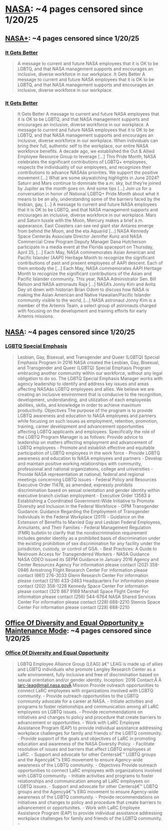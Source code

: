 



# [NASA](nasa.gov): ~4 pages censored since 1/20/25

## [NASA+](plus.nasa.gov): ~4 pages censored since 1/20/25

### [It Gets Better](https://plus.nasa.gov/video/it-gets-better-3/)


> A message to current and future NASA employees that it is OK to be LGBTQ, and that NASA management supports and encourages an inclusive, diverse workforce in our workplace. It Gets Better A message to current and future NASA employees that it is OK to be LGBTQ, and that NASA management supports and encourages an inclusive, diverse workforce in our workplace.
### [It Gets Better](https://plus.nasa.gov/language/en-us/page/4/)


> It Gets Better A message to current and future NASA employees that it is OK to be LGBTQ, and that NASA management supports and encourages an inclusive, diverse workforce in our workplace. A message to current and future NASA employees that it is OK to be LGBTQ, and that NASA management supports and encourages an inclusive, diverse workforce in our workplace. When individuals can bring their full, authentic self to the workplace, our entire NASA workforce benefits. A decade ago, we established the Out & Allied Employee Resource Group to leverage […] This Pride Month, NASA celebrates the significant contributions of LGBTQ+ employees, respects the individuality of our employees, and recognizes their contributions to advance NASAâs priorities. We support the positive movement […] What are some skywatching highlights in June 2024? Saturn and Mars continue to dominate the a.m. sky, but they’re joined by Jupiter as the month goes on. And some tips […] Join us for a conversation in honor of National LGBTQ+ Pride Month about what it means to be an ally, understanding some of the barriers faced by the lesbian, gay, […] A message to current and future NASA employees that it is OK to be LGBTQ, and that NASA management supports and encourages an inclusive, diverse workforce in our workplace. Mars and Saturn tussle with the Moon, Mercury makes a brief a.m. appearance, East Coasters can see red giant star Antares emerge from behind the Moon, and the eta Aquariid […] NASA Kennedy Space Centerâs Associate Director Jennifer Kunz and NASA Commercial Crew Program Deputy Manager Dana Hutcherson participate in a media event at the Florida spaceport on Thursday, April 25, […] Each May, NASA commemorates Asian American and Pacific Islander (AAPI) Heritage Month to recognize the significant contributions of past and present employees of AAPI descent. Each of them embody the […] Each May, NASA commemorates AAPI Heritage Month to recognize the significant contributions of the Asian and Pacific Islander community. This year, NASA Administrator Sen. Bill Nelson and NASA astronauts Raja […] NASA’s Jonny Kim and Anita Dey sit down with historian Brian Odom to discuss how NASA is making the Asian American and Native Hawaiian/Pacific Islander community visible to the world, […] NASA astronaut Jonny Kim is a member of the Artemis Team, a select group of astronauts charged with focusing on the development and training efforts for early Artemis missions.
## [NASA](www.nasa.gov): ~4 pages censored since 1/20/25

### [LGBTQ Special Emphasis](https://www.nasa.gov/odeo/lgbtq-special-emphasis/)


> Lesbian, Gay, Bisexual, and Transgender and Queer (LGBTQ) Special Emphasis Program In 2016 NASA created the Lesbian, Gay, Bisexual, and Transgender and Queer (LGBTQ) Special Emphasis Program embracing another community within our workforce, without any legal obligation to do so. The LGBTQ Special Emphasis Manager works with agency leadership to identify and address key issues and areas affecting NASAâs LGBTQ employees and allies. We believe we are creating an inclusive environment that is conducive to the recognition, development, understanding, and utilization of each employeeâs abilities, skills, and knowledge in order to achieve maximum productivity. Objectives The purpose of the program is to provide LGBTQ awareness and education to NASA employees and partners while focusing on such issues as employment, retention, promotion, training, career development and advancement opportunities affecting LGBTQ applicants and employees. Specifically the role of the LGBTQ Program Manager is as follows: Provide advice to leadership on matters affecting employment and advancement of LGBTQ employees - Promote and establish effective and equitable participation of LGBTQ employees in the work force - Provide LGBTQ awareness and education to NASA employees and partners - Develop and maintain positive working relationships with community, professional and national organizations, college and universities - Provide NASA representation at national, federal and regional meetings concerning LGBTQ issues - Federal Policy and Resources Executive Order 11478, as amended, expressly prohibits discrimination based on sexual orientation and gender identity within executive branch civilian employment - Executive Order 13583 â Establishing a Coordinated Government-Wide Initiative to Promote Diversity and Inclusion in the Federal Workforce - OPM Transgender Guidance: Guidance Regarding the Employment of Transgender Individuals in the Federal Workplace (2011) - Guidance on the Extension of Benefits to Married Gay and Lesbian Federal Employees, Annuitants, and Their Families - Federal Management Regulation (FMR) bulletin to clarify that the nondiscrimination requirement includes gender identity as a prohibited basis of discrimination under the existing prohibition of sex discrimination for any facility under the jurisdiction, custody, or control of GSA. - Best Practices: A Guide to Restroom Access for Transgendered Workers - NASA Guidance NASA ODEO issued its SEPM Guidance in January 2016 Agency and Center Resources Agency For information please contact (202) 358-0946 Armstrong Flight Research Center For information please contact (661) 276-3033 Glenn Research Center For information please contact (216) 433-2463 Headquarters For information please contact (202) 358-1228 Kennedy Space Center For information please contact (321) 867 9169 Marshall Space Flight Center For information please contact (256) 544-6764 NASA Shared Services Center For information please contact (228) 688-2210 Stennis Space Center For information please contact (228) 688-2210
## [Office Of Diversity and Equal Opportunity » Maintenance Mode](odeo.larc.nasa.gov): ~4 pages censored since 1/20/25

### [Office Of Diversity and Equal Opportunity](https://odeo.larc.nasa.gov/ergs/leag/?mo=10&yr=2024)


> LGBTQ Employee Alliance Group (LEAG) â€“ LEAG is made up of allies and LGBTQ individuals who promote Langley Research Center as a safe environment, fully inclusive and free of discrimination based on sexual orientation and/or gender identity. Inception: 2016 Contact:Â Â larc-leag@mail.nasa.govÂ Mission Provide outreach opportunities to connect LaRC employees with organizations involved with LGBTQ community. - Provide outreach opportunities to the LGBTQ community advocate for a career at NASA. - Initiate activities and programs to foster relationships and communication among all LaRC employees on LGBTQ issues. - Provide recommendations on initiatives and changes to policy and procedure that create barriers to advancement or opportunities. - Work with LaRC Employee Assistance Program (EAP) to provide individual assistance addressing workplace challenges for family and friends of the LGBTQ community. - Provide support of the goals and objectives of LaRC in promoting education and awareness of the NASA Diversity Policy. - Facilitate resolution of issues and barriers that affect LGBTQ employees at LaRC. - Support and advocate for other Centersâ€™ LGBTQ groups and the Agencyâ€™s ERG movement to ensure Agency-wide awareness of the LGBTQ community. - Objectives Provide outreach opportunities to connect LaRC employees with organizations involved with LGBTQ community. - Initiate activities and programs to foster relationships and communication among all LaRC employees on LGBTQ issues. - Support and advocate for other Centersâ€™ LGBTQ groups and the Agencyâ€™s ERG movement to ensure Agency-wide awareness of the LGBTQ community. - Provide recommendations on initiatives and changes to policy and procedure that create barriers to advancement or opportunities. - Work with LaRC Employee Assistance Program (EAP) to provide individual assistance addressing workplace challenges for family and friends of the LGBTQ community. -